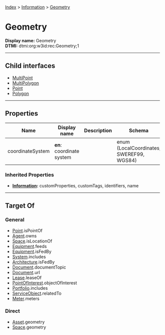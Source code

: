 [Index](../../index.md) > [Information](../Information.md) > [Geometry](#)
# Geometry

**Display name:** Geometry<br />
**DTMI:** dtmi:org:w3id:rec:Geometry;1

---

## Child interfaces
* [MultiPoint](MultiPoint.md)
* [MultiPolygon](MultiPolygon.md)
* [Point](Point.md)
* [Polygon](Polygon.md)

---

## Properties

|Name|Display name|Description|Schema|Writable|
|-|-|-|-|-|
|coordinateSystem|**en**: coordinate system||enum (LocalCoordinates, SWEREF99, WGS84)|True|
### Inherited Properties
* **[Information](../Information.md):** customProperties, customTags, identifiers, name

---

## Target Of
### General
* [Point](../../Point/Point.md).isPointOf
* [Agent](../../Agent/Agent.md).owns
* [Space](../../Space/Space.md).isLocationOf
* [Equipment](../../Asset/Equipment/Equipment.md).feeds
* [Equipment](../../Asset/Equipment/Equipment.md).isFedBy
* [System](../../Collection/System/System.md).includes
* [Architecture](../../Space/Architecture/Architecture.md).isFedBy
* [Document](../Document/Document.md).documentTopic
* [Document](../Document/Document.md).url
* [Lease](../../Event/Lease.md).leaseOf
* [PointOfInterest](../PointOfInterest.md).objectOfInterest
* [Portfolio](../../Collection/Portfolio.md).includes
* [ServiceObject](../ServiceObject/ServiceObject.md).relatedTo
* [Meter](../../Asset/Equipment/Meter/Meter.md).meters
### Direct
* [Asset](../../Asset/Asset.md).geometry
* [Space](../../Space/Space.md).geometry

